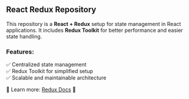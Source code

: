 ## React Redux Repository  

This repository is a **React + Redux** setup for state management in React applications. It includes **Redux Toolkit** for better performance and easier state handling.  

### Features:  
✅ Centralized state management  
✅ Redux Toolkit for simplified setup  
✅ Scalable and maintainable architecture  



🔗 Learn more: [Redux Docs](https://redux.js.org/) 🚀